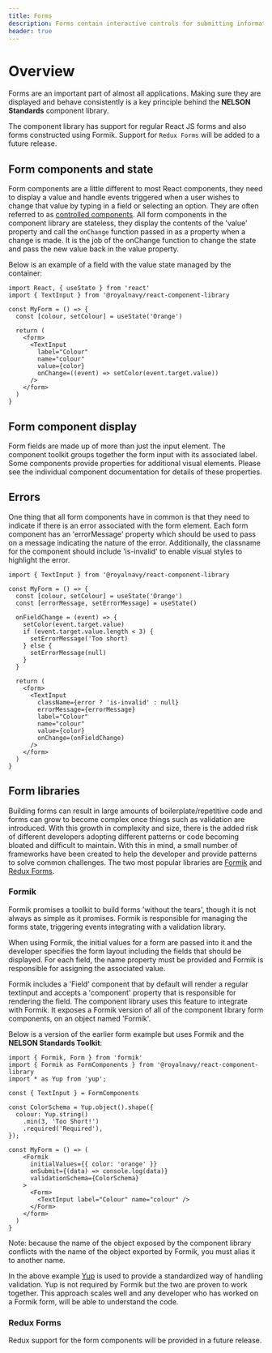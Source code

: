 ```yaml
---
title: Forms
description: Forms contain interactive controls for submitting information to a web server.
header: true
---
```


# Overview

Forms are an important part of almost all applications. Making sure they are displayed and behave consistently is a key principle behind the **NELSON Standards** component library.

The component library has support for regular React JS forms and also forms constructed using Formik. Support for `Redux Forms` will be added to a future release.

## Form components and state

Form components are a little different to most React components, they need to display a value and handle events triggered when a user wishes to change that value by typing in a field or selecting an option. They are often referred to as [controlled components](https://reactjs.org/docs/forms.html#controlled-components). All form components in the component library are stateless, they display the contents of the 'value' property and call the `onChange` function passed in as a property when a change is made. It is the job of the onChange function to change the state and pass the new value back in the value property.

Below is an example of a field with the value state managed by the container:

```
import React, { useState } from 'react'
import { TextInput } from '@royalnavy/react-component-library

const MyForm = () => {
  const [colour, setColour] = useState('Orange')

  return (
    <form>
      <TextInput 
        label="Colour" 
        name="colour"
        value={color} 
        onChange=((event) => setColor(event.target.value)) 
      />
    </form>
  )
}
```

## Form component display

Form fields are made up of more than just the input element. The component toolkit groups together the form input with its associated label. Some components provide properties for additional visual elements. Please see the individual component documentation for details of these properties.

## Errors

One thing that all form components have in common is that they need to indicate if there is an error associated with the form element. Each form component has an 'errorMessage' property which should be used to pass on a message indicating the nature of the error. Additionally, the classname for the component should include 'is-invalid' to enable visual styles to highlight the error.

```
import { TextInput } from '@royalnavy/react-component-library

const MyForm = () => {
  const [colour, setColour] = useState('Orange')
  const [errorMessage, setErrorMessage] = useState()

  onFieldChange = (event) => {
    setColor(event.target.value)
    if (event.target.value.length < 3) {
      setErrorMessage('Too short)
    } else {
      setErrorMessage(null)
    }
  }

  return (
    <form>
      <TextInput 
        className={error ? 'is-invalid' : null}
        errorMessage={errorMessage}
        label="Colour"
        name="colour"
        value={color} 
        onChange=(onFieldChange) 
      />
    </form>
  )
}
```

## Form libraries

Building forms can result in large amounts of boilerplate/repetitive code and forms can grow to become complex once things such as validation are introduced. With this growth in complexity and size, there is the added risk of different developers adopting different patterns or code becoming bloated and difficult to maintain. With this in mind, a small number of frameworks have been created to help the developer and provide patterns to solve common challenges. The two most popular libraries are [Formik](https://jaredpalmer.com/formik/) and [Redux Forms](https://redux-form.com).

### Formik

Formik promises a toolkit to build forms 'without the tears', though it is not always as simple as it promises. Formik is responsible for managing the forms state, triggering events integrating with a validation library.

When using Formik, the initial values for a form are passed into it and the developer specifies the form layout including the fields that should be displayed. For each field, the name property must be provided and Formik is responsible for assigning the associated value.

Formik includes a 'Field' component that by default will render a regular textinput and accepts a 'component' property that is responsible for rendering the field. The component library uses this feature to integrate with Formik. It exposes a Formik version of all of the component library form components, on an object named 'Formik'.

Below is a version of the earlier form example but uses Formik and the **NELSON Standards Toolkit**:

```
import { Formik, Form } from 'formik'
import { Formik as FormComponents } from '@royalnavy/react-component-library
import * as Yup from 'yup';

const { TextInput } = FormComponents

const ColorSchema = Yup.object().shape({
  colour: Yup.string()
    .min(3, 'Too Short!')
    .required('Required'),
});

const MyForm = () => (
    <Formik 
      initialValues={{ color: 'orange' }} 
      onSubmit={(data) => console.log(data)}
      validationSchema={ColorSchema}
    >
      <Form>
        <TextInput label="Colour" name="colour" />
      </Form>
    </form>
  )
}
```

Note: because the name of the object exposed by the component library conflicts with the name of the object exported by Formik, you must alias it to another name.

In the above example [Yup](https://github.com/jquense/yup) is used to provide a standardized way of handling validation. Yup is not required by Formik but the two are proven to work together. This approach scales well and any developer who has worked on a Formik form, will be able to understand the code.

### Redux Forms

Redux support for the form components will be provided in a future release.
